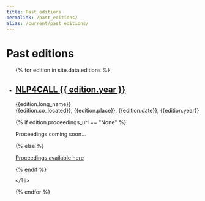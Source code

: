 ```yaml
---
title: Past editions
permalink: /past_editions/
alias: /current/past_editions/
---
```


# Past editions


<ul>
  {% for edition in site.data.editions %}
    <li class="prettylistitem">
      <h2><a href="/past_editions/{{ edition.year }}">NLP4CALL {{ edition.year }}</a></h2>
      <p>{{edition.long_name}}<br>{{edition.co_located}}, {{edition.place}}, {{edition.date}}, {{edition.year}}</p>
      {% if edition.proceedings_url == "None" %}
        <p>Proceedings coming soon...</p>
      {% else %}
        <p><a href="{{ edition.proceedings_url }}">Proceedings available here</a></p>
      {% endif %}
      
    </li>
  {% endfor %}
</ul>